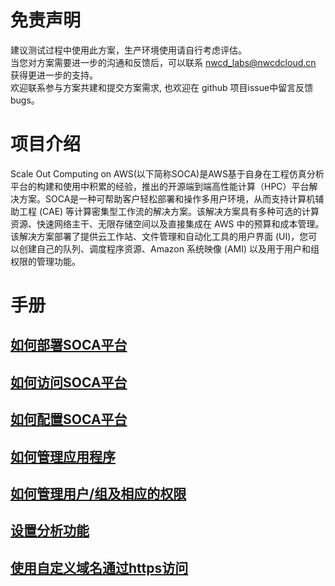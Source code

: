 # 免责声明
建议测试过程中使用此方案，生产环境使用请自行考虑评估。  
当您对方案需要进一步的沟通和反馈后，可以联系 nwcd_labs@nwcdcloud.cn 获得更进一步的支持。  
欢迎联系参与方案共建和提交方案需求, 也欢迎在 github 项目issue中留言反馈bugs。
# 项目介绍
Scale Out Computing on AWS(以下简称SOCA)是AWS基于自身在工程仿真分析平台的构建和使用中积累的经验，推出的开源端到端高性能计算（HPC）平台解决方案。SOCA是一种可帮助客户轻松部署和操作多用户环境，从而支持计算机辅助工程 (CAE) 等计算密集型工作流的解决方案。该解决方案具有多种可选的计算资源、快速网络主干、无限存储空间以及直接集成在 AWS 中的预算和成本管理。该解决方案部署了提供云工作站、文件管理和自动化工具的用户界面 (UI)，您可以创建自己的队列、调度程序资源、Amazon 系统映像 (AMI) 以及用于用户和组权限的管理功能。

# 手册
## [如何部署SOCA平台](manual.md)
## [如何访问SOCA平台](manual.md)
## [如何配置SOCA平台](manual.md)
## [如何管理应用程序](manual.md)
## [如何管理用户/组及相应的权限](manual.md)
## [设置分析功能](manual.md)
## [使用自定义域名通过https访问](manual.md)